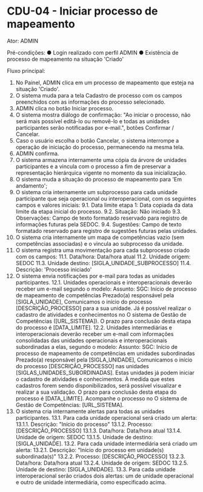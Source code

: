 # CDU-04 - Iniciar processo de mapeamento

Ator: ADMIN

Pré-condições:
● Login realizado com perfil ADMIN
● Existência de processo de mapeamento na situação 'Criado'

Fluxo principal:
1. No Painel, ADMIN clica em um processo de mapeamento que esteja na situação 'Criado'.
2. O sistema muda para a tela Cadastro de processo com os campos preenchidos com as informações do processo selecionado.
3. ADMIN clica no botão Iniciar processo.
4. O sistema mostra diálogo de confirmação: "Ao iniciar o processo, não será mais possível editá-lo ou removê-lo e todas as unidades participantes serão notificadas por e-mail.", botões Confirmar / Cancelar.
5. Caso o usuário escolha o botão Cancelar, o sistema interrompe a operação de iniciação do processo, permanecendo na mesma tela.
6. ADMIN confirma.
7. O sistema armazena internamente uma cópia da árvore de unidades participantes e a vincula com o processo a fim de preservar a representação hierárquica vigente no momento da sua inicialização.
8. O sistema muda a situação do processo de mapeamento para 'Em andamento';
9. O sistema cria internamente um subprocesso para cada unidade participante que seja operacional ou interoperacional, com os seguintes campos e valores iniciais:
9.1. Data limite etapa 1: Data copiada da data limite da etapa inicial do processo.
9.2. Situação: Não iniciado
9.3. Observações: Campo de texto formatado reservado para registro de informações futuras pela SEDOC.
9.4. Sugestões: Campo de texto formatado reservado para registro de sugestões futuras pelas unidades.
10. O sistema cria internamente um mapa de competências vazio (sem competências associadas) e o vincula ao subprocesso da unidade.
11. O sistema registra uma movimentação para cada subprocesso criado com os campos:
11.1. Data/hora: Data/hora atual
11.2. Unidade origem: SEDOC
11.3. Unidade destino: [SIGLA_UNIDADE_SUBPROCESSO]
11.4. Descrição: 'Processo iniciado'
12. O sistema envia notificações por e-mail para todas as unidades participantes.
12.1. Unidades operacionais e interoperacionais deverão receber um e-mail segundo o modelo:
Assunto: SGC: Início de processo de mapeamento de competências
Prezado(a) responsável pela [SIGLA_UNIDADE],
Comunicamos o início do processo [DESCRIÇÃO_PROCESSO] para a sua unidade.
Já é possível realizar o cadastro de atividades e conhecimentos no O sistema de Gestão de Competências ([URL_SISTEMA]).
O prazo para conclusão desta etapa do processo é [DATA_LIMITE].
12.2. Unidades intermediárias e interoperacionais deverão receber um e-mail com informações consolidadas das unidades operacionais e interoperacionais subordinadas a elas, segundo o modelo:
Assunto: SGC: Início de processo de mapeamento de competências em unidades subordinadas
Prezado(a) responsável pela [SIGLA_UNIDADE],
Comunicamos o início do processo [DESCRIÇÃO_PROCESSO] nas unidades [SIGLAS_UNIDADES_SUBORDINADAS]. Estas unidades já podem iniciar o cadastro de atividades e conhecimentos. À medida que estes cadastros forem sendo disponibilizados, será possível visualizar e realizar a sua validação.
O prazo para conclusão desta etapa do processo é [DATA_LIMITE].
Acompanhe o processo no O sistema de Gestão de Competências: [URL_SISTEMA].
13. O sistema cria internamente alertas para todas as unidades participantes.
13.1. Para cada unidade operacional será criado um alerta:
13.1.1. Descrição: "Início do processo"
13.1.2. Processo: [DESCRIÇÃO_PROCESSO]
13.1.3. Data/hora: Data/hora atual
13.1.4. Unidade de origem: SEDOC
13.1.5. Unidade de destino: [SIGLA_UNIDADE].
13.2. Para cada unidade intermediária será criado um alerta:
13.2.1. Descrição: "Início do processo em unidade(s) subordinada(s)"
13.2.2. Processo: [DESCRIÇÃO_PROCESSO]
13.2.3. Data/hora: Data/hora atual
13.2.4. Unidade de origem: SEDOC
13.2.5. Unidade de destino: [SIGLA_UNIDADE].
13.3. Para cada unidade interoperacional serão criados dois alertas: um de unidade operacional e outro de unidade intermediária, como especificado acima.
